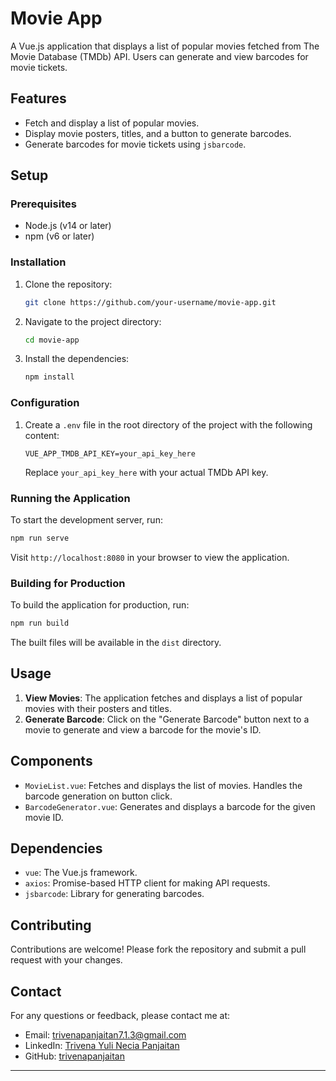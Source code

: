 # Movie App

A Vue.js application that displays a list of popular movies fetched from The Movie Database (TMDb) API. Users can generate and view barcodes for movie tickets.

## Features

- Fetch and display a list of popular movies.
- Display movie posters, titles, and a button to generate barcodes.
- Generate barcodes for movie tickets using `jsbarcode`.

## Setup

### Prerequisites

- Node.js (v14 or later)
- npm (v6 or later)

### Installation

1. Clone the repository:

   ```bash
   git clone https://github.com/your-username/movie-app.git
   ```

2. Navigate to the project directory:

   ```bash
   cd movie-app
   ```

3. Install the dependencies:

   ```bash
   npm install
   ```

### Configuration

1. Create a `.env` file in the root directory of the project with the following content:

   ```env
   VUE_APP_TMDB_API_KEY=your_api_key_here
   ```

   Replace `your_api_key_here` with your actual TMDb API key.

### Running the Application

To start the development server, run:

```bash
npm run serve
```

Visit `http://localhost:8080` in your browser to view the application.

### Building for Production

To build the application for production, run:

```bash
npm run build
```

The built files will be available in the `dist` directory.

## Usage

1. **View Movies**: The application fetches and displays a list of popular movies with their posters and titles.
2. **Generate Barcode**: Click on the "Generate Barcode" button next to a movie to generate and view a barcode for the movie's ID.

## Components

- `MovieList.vue`: Fetches and displays the list of movies. Handles the barcode generation on button click.
- `BarcodeGenerator.vue`: Generates and displays a barcode for the given movie ID.

## Dependencies

- `vue`: The Vue.js framework.
- `axios`: Promise-based HTTP client for making API requests.
- `jsbarcode`: Library for generating barcodes.

## Contributing

Contributions are welcome! Please fork the repository and submit a pull request with your changes.

## Contact

For any questions or feedback, please contact me at:

- Email: trivenapanjaitan7.1.3@gmail.com
- LinkedIn: [Trivena Yuli Necia Panjaitan](https://linkedin.com/in/trivena-yuli-necia-panjaitan)
- GitHub: [trivenapanjaitan](https://github.com/trivenapanjaitan)

---